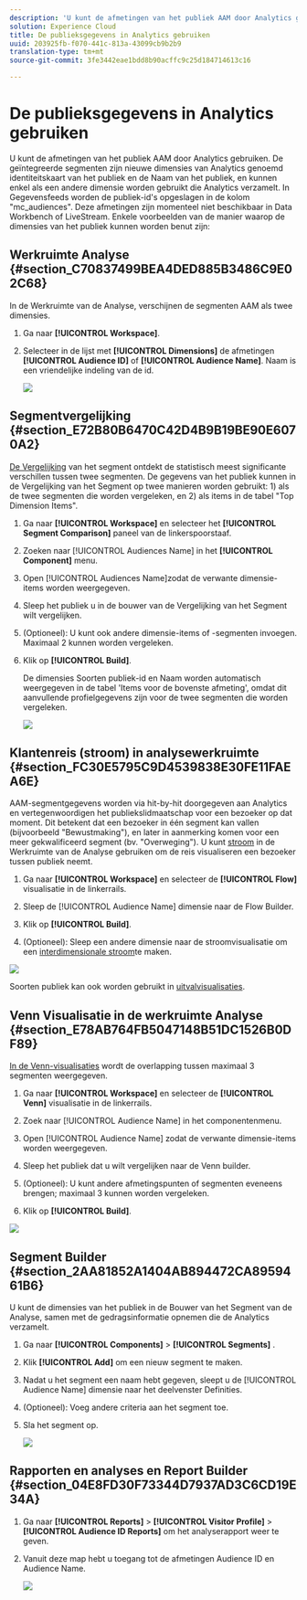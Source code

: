 ```yaml
---
description: 'U kunt de afmetingen van het publiek AAM door Analytics gebruiken. De geïntegreerde segmenten zijn nieuwe dimensies van Analytics genoemd identiteitskaart van het publiek en de Naam van het publiek, en kunnen enkel als een andere dimensie worden gebruikt die Analytics verzamelt. In Gegevensfeeds worden de publiek-id''s opgeslagen in de kolom "mc_audiences". Deze afmetingen zijn momenteel niet beschikbaar in Data Workbench of LiveStream. Enkele voorbeelden van de manier waarop de dimensies van het publiek kunnen worden benut zijn '
solution: Experience Cloud
title: De publieksgegevens in Analytics gebruiken
uuid: 203925fb-f070-441c-813a-43099cb9b2b9
translation-type: tm+mt
source-git-commit: 3fe3442eae1bdd8b90acffc9c25d184714613c16

---
```



# De publieksgegevens in Analytics gebruiken

U kunt de afmetingen van het publiek AAM door Analytics gebruiken. De geïntegreerde segmenten zijn nieuwe dimensies van Analytics genoemd identiteitskaart van het publiek en de Naam van het publiek, en kunnen enkel als een andere dimensie worden gebruikt die Analytics verzamelt. In Gegevensfeeds worden de publiek-id&#39;s opgeslagen in de kolom &quot;mc_audiences&quot;. Deze afmetingen zijn momenteel niet beschikbaar in Data Workbench of LiveStream. Enkele voorbeelden van de manier waarop de dimensies van het publiek kunnen worden benut zijn:

## Werkruimte Analyse {#section_C70837499BEA4DED885B3486C9E02C68}

In de Werkruimte van de Analyse, verschijnen de segmenten AAM als twee dimensies.

1. Ga naar **[!UICONTROL Workspace]**.
1. Selecteer in de lijst met **[!UICONTROL Dimensions]** de afmetingen **[!UICONTROL Audience ID]** of **[!UICONTROL Audience Name]**. Naam is een vriendelijke indeling van de id.

   ![](assets/aw-mcaudiences.png)

## Segmentvergelijking {#section_E72B80B6470C42D4B9B19BE90E6070A2}

[De Vergelijking](https://docs.adobe.com/content/help/en/analytics/analyze/analysis-workspace/panels/segment-comparison/segment-comparison.html) van het segment ontdekt de statistisch meest significante verschillen tussen twee segmenten. De gegevens van het publiek kunnen in de Vergelijking van het Segment op twee manieren worden gebruikt: 1) als de twee segmenten die worden vergeleken, en 2) als items in de tabel &quot;Top Dimension Items&quot;.

1. Ga naar **[!UICONTROL Workspace]** en selecteer het **[!UICONTROL Segment Comparison]** paneel van de linkerspoorstaaf.

1. Zoeken naar [!UICONTROL Audiences Name] in het **[!UICONTROL Component]** menu.

1. Open [!UICONTROL Audiences Name]zodat de verwante dimensie-items worden weergegeven.
1. Sleep het publiek u in de bouwer van de Vergelijking van het Segment wilt vergelijken.
1. (Optioneel): U kunt ook andere dimensie-items of -segmenten invoegen. Maximaal 2 kunnen worden vergeleken.
1. Klik op **[!UICONTROL Build]**.

   De dimensies Soorten publiek-id en Naam worden automatisch weergegeven in de tabel &#39;Items voor de bovenste afmeting&#39;, omdat dit aanvullende profielgegevens zijn voor de twee segmenten die worden vergeleken.

   ![](assets/aud-segcompare.png)

## Klantenreis (stroom) in analysewerkruimte {#section_FC30E5795C9D4539838E30FE11FAEA6E}

AAM-segmentgegevens worden via hit-by-hit doorgegeven aan Analytics en vertegenwoordigen het publiekslidmaatschap voor een bezoeker op dat moment. Dit betekent dat een bezoeker in één segment kan vallen (bijvoorbeeld &quot;Bewustmaking&quot;), en later in aanmerking komen voor een meer gekwalificeerd segment (bv. &quot;Overweging&quot;). U kunt [stroom](https://docs.adobe.com/content/help/en/analytics/analyze/analysis-workspace/visualizations/fallout/fallout-flow.html) in de Werkruimte van de Analyse gebruiken om de reis visualiseren een bezoeker tussen publiek neemt.

1. Ga naar **[!UICONTROL Workspace]** en selecteer de **[!UICONTROL Flow]** visualisatie in de linkerrails.

1. Sleep de [!UICONTROL Audience Name] dimensie naar de Flow Builder.
1. Klik op **[!UICONTROL Build]**.
1. (Optioneel): Sleep een andere dimensie naar de stroomvisualisatie om een [interdimensionale stroom](https://docs.adobe.com/content/help/en/analytics/analyze/analysis-workspace/visualizations/flow/multi-dimensional-flow.html)te maken.

![](assets/flow-aamaudiences.png)

Soorten publiek kan ook worden gebruikt in [uitvalvisualisaties](https://docs.adobe.com/content/help/en/analytics/analyze/analysis-workspace/visualizations/fallout/fallout-flow.html).

## Venn Visualisatie in de werkruimte Analyse {#section_E78AB764FB5047148B51DC1526B0DF89}

[In de Venn-visualisaties](https://docs.adobe.com/content/help/en/analytics/analyze/analysis-workspace/visualizations/venn.html) wordt de overlapping tussen maximaal 3 segmenten weergegeven.

1. Ga naar **[!UICONTROL Workspace]** en selecteer de **[!UICONTROL Venn]** visualisatie in de linkerrails.

1. Zoek naar [!UICONTROL Audience Name] in het componentenmenu.
1. Open [!UICONTROL Audience Name] zodat de verwante dimensie-items worden weergegeven.
1. Sleep het publiek dat u wilt vergelijken naar de Venn builder.
1. (Optioneel): U kunt andere afmetingspunten of segmenten eveneens brengen; maximaal 3 kunnen worden vergeleken.
1. Klik op **[!UICONTROL Build]**.

![](assets/venn-viz.png)

## Segment Builder {#section_2AA81852A1404AB894472CA8959461B6}

U kunt de dimensies van het publiek in de Bouwer [](/help/components/c-segmentation/c-segmentation-workflow/seg-build.md)van het Segment van de Analyse, samen met de gedragsinformatie opnemen die de Analytics verzamelt.

1. Ga naar **[!UICONTROL Components]** > **[!UICONTROL Segments]** .
1. Klik **[!UICONTROL Add]** om een nieuw segment te maken.
1. Nadat u het segment een naam hebt gegeven, sleept u de [!UICONTROL Audience Name] dimensie naar het deelvenster Definities.
1. (Optioneel): Voeg andere criteria aan het segment toe.
1. Sla het segment op.

   ![](assets/aud-segbuilder.png)

## Rapporten en analyses en Report Builder {#section_04E8FD30F73344D7937AD3C6CD19E34A}

1. Ga naar **[!UICONTROL Reports]** > **[!UICONTROL Visitor Profile]** > **[!UICONTROL Audience ID Reports]** om het analyserapport weer te geven.
1. Vanuit deze map hebt u toegang tot de afmetingen Audience ID en Audience Name.

   ![](assets/mc-audiences.png)

